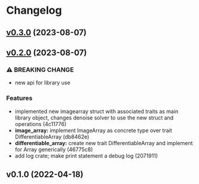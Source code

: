 # Changelog

## [v0.3.0](///compare/v0.2.0...v0.3.0) (2023-08-07)

## [v0.2.0](///compare/v0.1.0...v0.2.0) (2023-08-07)

### ⚠ BREAKING CHANGE

* new api for library use


### Features

* implemented new imagearray struct with associated traits as main library
object, changes denoise solver to use the new struct and operations (4c11776)
* **image_array:** implement ImageArray as concrete type over trait
DifferentiableArray (db8462e)
* **differentiable_array:** create new trait DifferentiableArray and implement
for Array generically (46775c8)
* add log crate; make print statement a debug log (2071911)

## v0.1.0 (2022-04-18)
